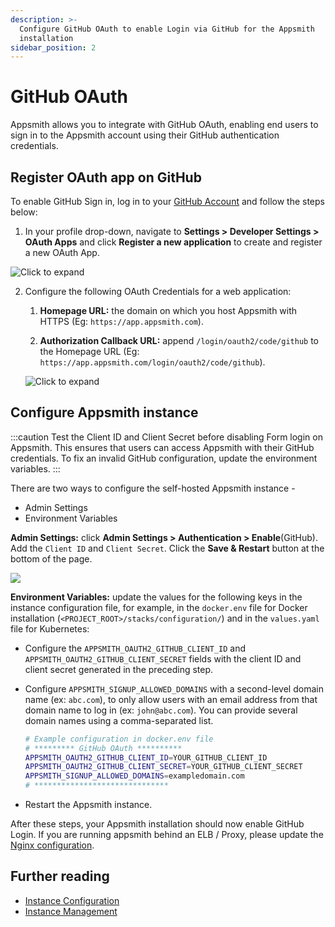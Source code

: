 ```yaml
---
description: >-
  Configure GitHub OAuth to enable Login via GitHub for the Appsmith
  installation
sidebar_position: 2
---
```


# GitHub OAuth

Appsmith allows you to integrate with GitHub OAuth, enabling end users to sign in to the Appsmith account using their GitHub authentication credentials.

## Register OAuth app on GitHub

To enable GitHub Sign in, log in to your [GitHub Account](https://github.com) and follow the steps below:

1. In your profile drop-down, navigate to **Settings > Developer Settings > OAuth Apps** and click **Register a new application** to create and register a new OAuth App.

![Click to expand](</img/Github_Reg_App.png>)

2. Configure the following OAuth Credentials for a web application:

    1. **Homepage URL:** the domain on which you host Appsmith with HTTPS (Eg: `https://app.appsmith.com`).

    2. **Authorization Callback URL:** append `/login/oauth2/code/github` to the Homepage URL (Eg: `https://app.appsmith.com/login/oauth2/code/github`).

    ![Click to expand](</img/Github_App_Config.png>)

## Configure Appsmith instance  

:::caution
Test the Client ID and Client Secret before disabling Form login on Appsmith. This ensures that users can access Appsmith with their GitHub credentials. To fix an invalid GitHub configuration, update the environment variables.
:::

There are two ways to configure the self-hosted Appsmith instance - 
- Admin Settings
- Environment Variables

**Admin Settings:** click **Admin Settings > Authentication > Enable**(GitHub). Add the `Client ID` and  `Client Secret`. Click the **Save & Restart** button at the bottom of the page. 

![](/img/as_github_auth_config.png)

**Environment Variables:** update the values for the following keys in the instance configuration file, for example, in the `docker.env` file for Docker installation (`<PROJECT_ROOT>/stacks/configuration/`) and in the `values.yaml` file for Kubernetes:

* Configure the `APPSMITH_OAUTH2_GITHUB_CLIENT_ID` and `APPSMITH_OAUTH2_GITHUB_CLIENT_SECRET` fields with the client ID and client secret generated in the preceding step.
* Configure `APPSMITH_SIGNUP_ALLOWED_DOMAINS` with a second-level domain name (ex: `abc.com`), to only allow users with an email address from that domain name to log in (ex: `john@abc.com`). You can provide several domain names using a comma-separated list.
    
  ```bash
  # Example configuration in docker.env file
  # ********* GitHub OAuth **********
  APPSMITH_OAUTH2_GITHUB_CLIENT_ID=YOUR_GITHUB_CLIENT_ID
  APPSMITH_OAUTH2_GITHUB_CLIENT_SECRET=YOUR_GITHUB_CLIENT_SECRET
  APPSMITH_SIGNUP_ALLOWED_DOMAINS=exampledomain.com
  # ******************************
   ```
* Restart the Appsmith instance. 

After these steps, your Appsmith installation should now enable GitHub Login. If you are running appsmith behind an ELB / Proxy, please update the [Nginx configuration](/help-and-support/troubleshooting-guide/deployment-errors#oauth-sign-up-not-working).

## Further reading

- [Instance Configuration](/getting-started/setup/instance-configuration)
- [Instance Management](/getting-started/setup/instance-management)
